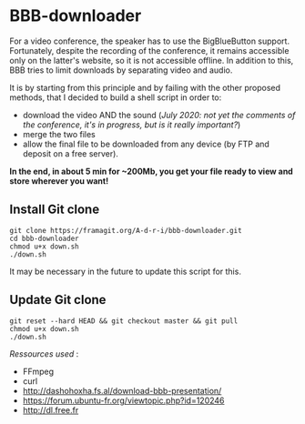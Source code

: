 # BBB-downloader

For a video conference, the speaker has to use the BigBlueButton support. Fortunately, despite the recording of the conference, it remains accessible only on the latter's website, so it is not accessible offline. In addition to this, BBB tries to limit downloads by separating video and audio.

It is by starting from this principle and by failing with the other proposed methods, that I decided to build a shell script in order to:
- download the video AND the sound (*July 2020: not yet the comments of the conference, it's in progress, but is it really important?*)
- merge the two files
- allow the final file to be downloaded from any device (by FTP and deposit on a free server).

**In the end, in about 5 min for ~200Mb, you get your file ready to view and store wherever you want!**

## Install Git clone
```{bash}
git clone https://framagit.org/A-d-r-i/bbb-downloader.git
cd bbb-downloader
chmod u+x down.sh 
./down.sh
```
It may be necessary in the future to update this script for this.
## Update Git clone
```{bash}
git reset --hard HEAD && git checkout master && git pull
chmod u+x down.sh 
./down.sh
```

*Ressources used* :
- FFmpeg
- curl
- http://dashohoxha.fs.al/download-bbb-presentation/
- https://forum.ubuntu-fr.org/viewtopic.php?id=120246
- http://dl.free.fr
